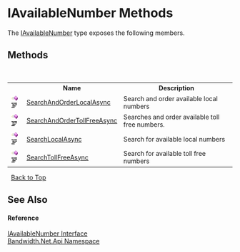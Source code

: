 ﻿# IAvailableNumber Methods
 

The <a href ="T_Bandwidth_Net_Api_IAvailableNumber.md">IAvailableNumber</a> type exposes the following members.


## Methods
&nbsp;<table><tr><th></th><th>Name</th><th>Description</th></tr><tr><td>![Public method](media/pubmethod.gif "Public method")![Code example](media/CodeExample.png "Code example")</td><td><a href ="M_Bandwidth_Net_Api_IAvailableNumber_SearchAndOrderLocalAsync.md">SearchAndOrderLocalAsync</a></td><td>
Search and order available local numbers</td></tr><tr><td>![Public method](media/pubmethod.gif "Public method")![Code example](media/CodeExample.png "Code example")</td><td><a href ="M_Bandwidth_Net_Api_IAvailableNumber_SearchAndOrderTollFreeAsync.md">SearchAndOrderTollFreeAsync</a></td><td>
Searches and order available toll free numbers.</td></tr><tr><td>![Public method](media/pubmethod.gif "Public method")![Code example](media/CodeExample.png "Code example")</td><td><a href ="M_Bandwidth_Net_Api_IAvailableNumber_SearchLocalAsync.md">SearchLocalAsync</a></td><td>
Search for available local numbers</td></tr><tr><td>![Public method](media/pubmethod.gif "Public method")![Code example](media/CodeExample.png "Code example")</td><td><a href ="M_Bandwidth_Net_Api_IAvailableNumber_SearchTollFreeAsync.md">SearchTollFreeAsync</a></td><td>
Search for available toll free numbers</td></tr></table>&nbsp;
<a href="#iavailablenumber-methods">Back to Top</a>

## See Also


#### Reference
<a href ="T_Bandwidth_Net_Api_IAvailableNumber.md">IAvailableNumber Interface</a><br /><a href ="N_Bandwidth_Net_Api.md">Bandwidth.Net.Api Namespace</a><br />